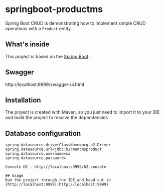 # springboot-productms

Spring Boot CRUD is demonstrating how to implement simple CRUD operations with a `Product` entity.

## What's inside 
This project is based on the [Spring Boot](http://projects.spring.io/spring-boot/) :

## Swagger
 
http://localhost:9999/swagger-ui.html
 

## Installation 
The project is created with Maven, so you just need to import it to your IDE and build the project to resolve the dependencies

## Database configuration 

```
spring.datasource.driverClassName=org.h2.Driver
spring.datasource.url=jdbc:h2:mem:msproduct
spring.datasource.username=sa
spring.datasource.password=

Console H2 - http://localhost:9999/h2-console

## Usage 
Run the project through the IDE and head out to [http://localhost:9999](http://localhost:9999)

